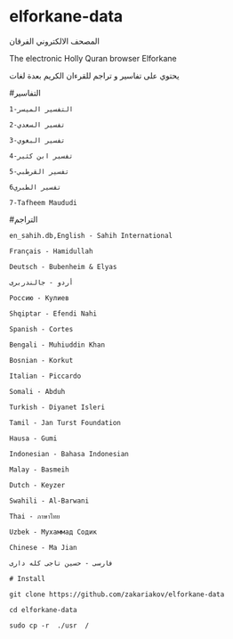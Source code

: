 # elforkane-data

المصحف الالكتروني الفرقان

The electronic Holly Quran browser Elforkane

يحتوي على تفاسير و تراجم للقرءان الكريم بعدة لغات

#التفاسير
 
 	1-التفسير الميسر
	
	2-تفسير السعدي
	
	3-تفسير البغوي
	
	4-تفسير ابن كثير
	
	5-تفسير القرطبي
	
	6تفسير الطبري
	
	7-Tafheem Maududi
	
#التراجم
	
	en_sahih.db,English - Sahih International
	
	Français - Hamidullah
	
	Deutsch - Bubenheim & Elyas
	
	أردو - جالندربرى
	
	Россию - Кулиев
	
	Shqiptar - Efendi Nahi
	
	Spanish - Cortes
	
	Bengali - Muhiuddin Khan
	
	Bosnian - Korkut
	
	Italian - Piccardo
	
	Somali - Abduh
	
	Turkish - Diyanet Isleri
	
	Tamil - Jan Turst Foundation
	
	Hausa - Gumi
	
	Indonesian - Bahasa Indonesian
	
	Malay - Basmeih
	
	Dutch - Keyzer
	
	Swahili - Al-Barwani
	
	Thai - ภาษาไทย
	
	Uzbek - Мухаммад Содик
	
	Chinese - Ma Jian
	
	فارسى - حسين تاجى كله دارى
	
	# Install
	
	git clone https://github.com/zakariakov/elforkane-data
	
	cd elforkane-data
	
	sudo cp -r  ./usr  /
